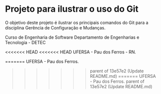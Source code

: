 # Projeto para ilustrar o uso do Git
O objetivo deste projeto é ilustrar os principais comandos do Git para a disciplina Gerência de Configuração e Mudanças.

Curso de Engenharia de Software
Departamento de Engenharias e Tecnologia - DETEC

<<<<<<< HEAD
<<<<<<< HEAD
UFERSA - Pau dos Ferros - RN.

=======
UFERSA - Pau dos Ferros.
>>>>>>> parent of 13e57e2 (Update README.md)
=======
UFERSA - Pau dos Ferros.
>>>>>>> parent of 13e57e2 (Update README.md)

